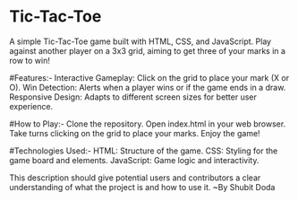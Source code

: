 # Tic-Tac-Toe
A simple Tic-Tac-Toe game built with HTML, CSS, and JavaScript. Play against another player on a 3x3 grid, aiming to get three of your marks in a row to win!

#Features:-
Interactive Gameplay: Click on the grid to place your mark (X or O).
Win Detection: Alerts when a player wins or if the game ends in a draw.
Responsive Design: Adapts to different screen sizes for better user experience.

#How to Play:-
Clone the repository.
Open index.html in your web browser.
Take turns clicking on the grid to place your marks.
Enjoy the game!

#Technologies Used:-
HTML: Structure of the game.
CSS: Styling for the game board and elements.
JavaScript: Game logic and interactivity.


This description should give potential users and contributors a clear understanding of what the project is and how to use it.
~By Shubit Doda

